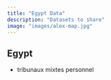 ```yaml
---
title: "Egypt Data"
description: "Datasets to share"
image: "images/alex-map.jpg"
---
```


## Egypt
- tribunaux mixtes personnel
